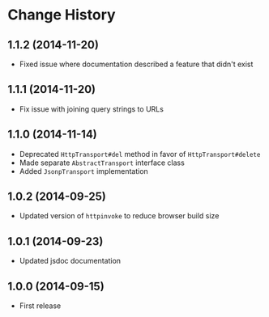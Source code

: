 # Change History

## 1.1.2 (2014-11-20)

* Fixed issue where documentation described a feature that didn't exist

## 1.1.1 (2014-11-20)

* Fix issue with joining query strings to URLs

## 1.1.0 (2014-11-14)

* Deprecated `HttpTransport#del` method in favor of `HttpTransport#delete`
* Made separate `AbstractTransport` interface class
* Added `JsonpTransport` implementation

## 1.0.2 (2014-09-25)

* Updated version of `httpinvoke` to reduce browser build size

## 1.0.1 (2014-09-23)

* Updated jsdoc documentation

## 1.0.0 (2014-09-15)

* First release
